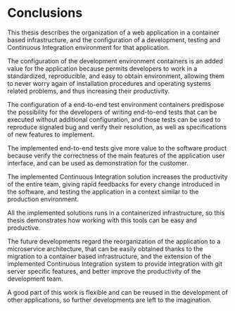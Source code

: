 # Conclusions

This thesis describes the organization of a web application in a container based
infrastructure, and the configuration of a development, testing and Continuous
Integration environment for that application. 

The configuration of the development environment containers is an added value
for the application because permits developers to work in a standardized,
reproducible, and easy to obtain environment, allowing them to never worry
again of installation procedures and operating systems related problems, and
thus increasing their productivity. 

The configuration of a end-to-end test environment containers predispose the
possibility for the developers of writing end-to-end tests that can be executed
without additional configuration, and those tests can be used to reproduce
signaled bug and verify their resolution, as well as specifications of new
features to implement.

The implemented end-to-end tests give more value to the software product because
verify the correctness of the main features of the application user interface,
and can be used as demonstration for the customer.

The implemented Continuous Integration solution increases the productivity of the
entire team, giving rapid feedbacks for every change introduced in the software,
and testing the application in a context similar to the production environment.

All the implemented solutions runs in a containerized infrastructure, so this
thesis demonstrates how working with this tools can be easy and productive.

The future developments regard the reorganization of the application to a
microservice architecture, that can be easily obtained thanks to the migration
to a container based infrastructure, and the extension of the implemented
Continuous Integration system to provide integration with git server specific
features, and better improve the productivity of the development team. 

A good part of this work is flexible and can be reused in the development of
other applications, so further developments are left to the imagination.
